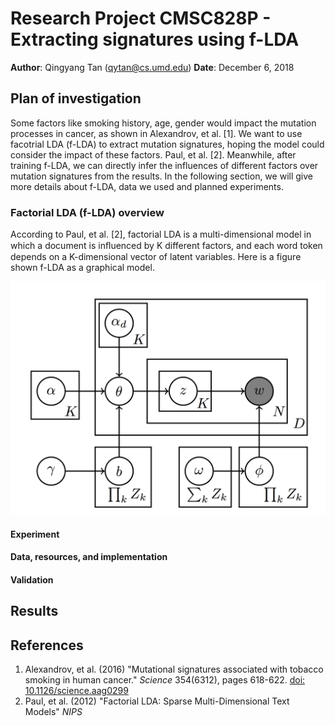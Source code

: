 # Research Project CMSC828P - Extracting signatures using f-LDA

**Author**: Qingyang Tan ([qytan@cs.umd.edu](mailto:qytan@cs.umd.edu))
**Date**: December 6, 2018

## Plan of investigation

Some factors like smoking history, age, gender would impact the mutation processes in cancer, as shown in Alexandrov, et al. [1]. We want to use facotrial LDA (f-LDA) to extract mutation signatures, hoping the model could consider the impact of these factors. Paul, et al. [2]. Meanwhile, after training f-LDA, we can directly infer the influences of different factors over mutation signatures from the results. In the following section, we will give more details about f-LDA, data we used and planned experiments.

### Factorial LDA (f-LDA) overview

According to Paul, et al. [2], factorial LDA is a multi-dimensional model in which a document is inﬂuenced by K different factors, and each word token depends on a K-dimensional vector of latent variables. Here is a figure shown f-LDA as a graphical model.

![](figs/f-LDA.png)

#### Experiment


#### Data, resources, and implementation

#### Validation


## Results



## References
1. Alexandrov, et al. (2016) "Mutational signatures associated with tobacco smoking in human cancer." _Science_ 354(6312), pages 618-622. [doi: 10.1126/science.aag0299](https://doi.org/10.1126/science.aag0299)
2. Paul, et al. (2012) "Factorial LDA: Sparse Multi-Dimensional Text Models" _NIPS_